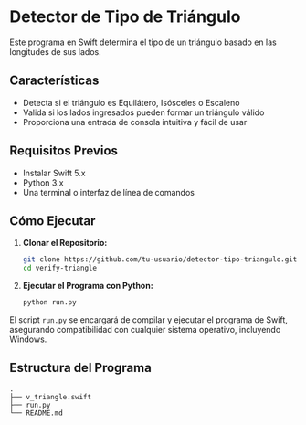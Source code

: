 # Detector de Tipo de Triángulo

Este programa en Swift determina el tipo de un triángulo basado en las longitudes de sus lados.

## Características
- Detecta si el triángulo es Equilátero, Isósceles o Escaleno
- Valida si los lados ingresados pueden formar un triángulo válido
- Proporciona una entrada de consola intuitiva y fácil de usar

## Requisitos Previos
- Instalar Swift 5.x
- Python 3.x
- Una terminal o interfaz de línea de comandos

## Cómo Ejecutar
1. **Clonar el Repositorio:**
    ```bash
    git clone https://github.com/tu-usuario/detector-tipo-triangulo.git
    cd verify-triangle
    ```

2. **Ejecutar el Programa con Python:**
    ```bash
    python run.py
    ```

El script `run.py` se encargará de compilar y ejecutar el programa de Swift, asegurando compatibilidad con cualquier sistema operativo, incluyendo Windows.

## Estructura del Programa

```plaintext
.
├── v_triangle.swift
├── run.py
└── README.md